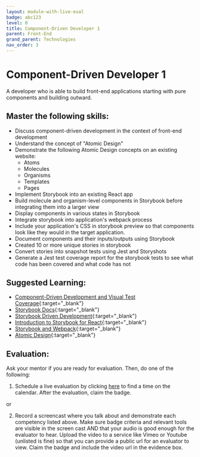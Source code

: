 ```yaml
---
layout: module-with-live-eval
badge: abc123
level: 0
title: Component-Driven Developer 1
parent: Front-End
grand_parent: Technologies
nav_order: 3
---
```

# Component-Driven Developer 1

A developer who is able to build front-end applications starting with pure components and building outward.

## Master the following skills:

- Discuss component-driven development in the context of front-end development
- Understand the concept of "Atomic Design"
- Demonstrate the following Atomic Design concepts on an existing website:
  - Atoms
  - Molecules
  - Organisms
  - Templates
  - Pages
- Implement Storybook into an existing React app
- Build molecule and organism-level components in Storybook before integrating them into a larger view
- Display components in various states in Storybook
- Integrate storybook into application's webpack process
- Include your application's CSS in storybook preview so that components look like they would in the target application.
- Document components and their inputs/outputs using Storybook
- Created 10 or more unique stories in storybook
- Convert stories into snapshot tests using Jest and Storyshots
- Generate a Jest test coverage report for the storybook tests to see what code has been covered and what code has not

## Suggested Learning:

- [Component-Driven Development and Visual Test Coverage](https://www.youtube.com/watch?reload=9&v=UGnJ820L8-E){:target="\_blank"}
- [Storybook Docs](https://storybook.js.org/){:target="\_blank"}
- [Storybook Driven Development](https://medium.com/nulogy/storybook-driven-development-a3c517276c07){:target="\_blank"}
- [Introduction to Storybook for React](https://storybook.js.org/docs/react/get-started/introduction){:target="\_blank"}
- [Storybook and Webpack](https://storybook.js.org/docs/react/configure/webpack){:target="\_blank"}
- [Atomic Design](https://bradfrost.com/blog/post/atomic-web-design/){:target="\_blank"}

## Evaluation:

Ask your mentor if you are ready for evaluation. Then, do one of the following:

1. Schedule a live evaluation by clicking [here](https://api.logro.io/widget/appointment/codex-evals/full-stack) to find a time on the calendar. After the evaluation, claim the badge.

or

2. Record a screencast where you talk about and demonstrate each competency listed above. Make sure badge criteria and relevant tools are visible in the screen cast AND that your audio is good enough for the evaluator to hear. Upload the video to a service like Vimeo or Youtube (unlisted is fine) so that you can provide a public url for an evaluator to view. Claim the badge and include the video url in the evidence box.
